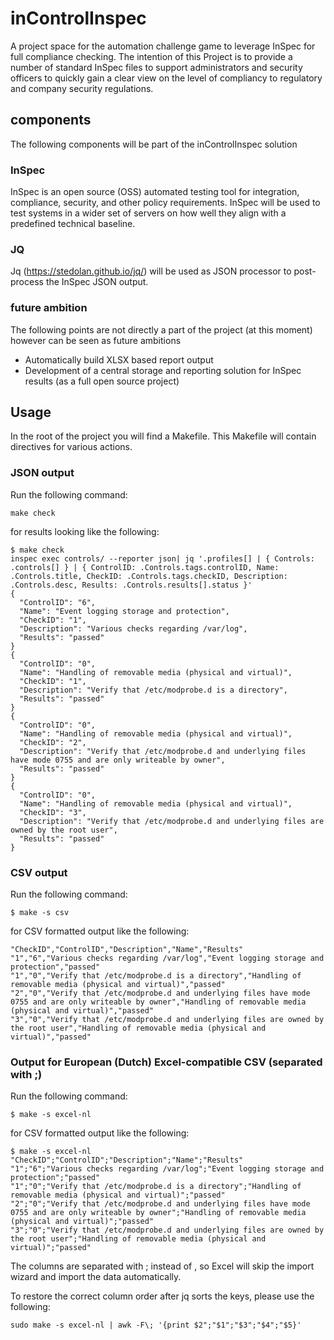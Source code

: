 # inControlInspec
A project space for the automation challenge game to leverage InSpec for full compliance checking. The intention of this Project is to provide a number of standard InSpec files to support administrators and security officers to quickly gain a clear view on the level of compliancy to regulatory and company security regulations. 

## components
The following components will be part of the inControlInspec solution

### InSpec
InSpec is an open source (OSS) automated testing tool for integration, compliance, security, and other policy requirements. InSpec will be used to test systems in a wider set of servers on how well they align with a predefined technical baseline.

### JQ
Jq (https://stedolan.github.io/jq/) will be used as JSON processor to post-process the InSpec JSON output.

### future ambition
The following points are not directly a part of the project (at this moment) however can be seen as future ambitions
- Automatically build XLSX based report output
- Development of a central storage and reporting solution for InSpec results (as a full open source project)


## Usage
In the root of the project you will find a Makefile.
This Makefile will contain directives for various actions.

### JSON output
Run the following command:

```
make check
```

for results looking like the following:

```
$ make check
inspec exec controls/ --reporter json| jq '.profiles[] | { Controls: .controls[] } | { ControlID: .Controls.tags.controlID, Name: .Controls.title, CheckID: .Controls.tags.checkID, Description: .Controls.desc, Results: .Controls.results[].status }'
{
  "ControlID": "6",
  "Name": "Event logging storage and protection",
  "CheckID": "1",
  "Description": "Various checks regarding /var/log",
  "Results": "passed"
}
{
  "ControlID": "0",
  "Name": "Handling of removable media (physical and virtual)",
  "CheckID": "1",
  "Description": "Verify that /etc/modprobe.d is a directory",
  "Results": "passed"
}
{
  "ControlID": "0",
  "Name": "Handling of removable media (physical and virtual)",
  "CheckID": "2",
  "Description": "Verify that /etc/modprobe.d and underlying files have mode 0755 and are only writeable by owner",
  "Results": "passed"
}
{
  "ControlID": "0",
  "Name": "Handling of removable media (physical and virtual)",
  "CheckID": "3",
  "Description": "Verify that /etc/modprobe.d and underlying files are owned by the root user",
  "Results": "passed"
}
```

### CSV output
Run the following command:

```
$ make -s csv
```

for CSV formatted output like the following:

```
"CheckID","ControlID","Description","Name","Results"
"1","6","Various checks regarding /var/log","Event logging storage and protection","passed"
"1","0","Verify that /etc/modprobe.d is a directory","Handling of removable media (physical and virtual)","passed"
"2","0","Verify that /etc/modprobe.d and underlying files have mode 0755 and are only writeable by owner","Handling of removable media (physical and virtual)","passed"
"3","0","Verify that /etc/modprobe.d and underlying files are owned by the root user","Handling of removable media (physical and virtual)","passed"
```


### Output for European (Dutch) Excel-compatible CSV (separated with ;)
Run the following command:

```
$ make -s excel-nl
```

for CSV formatted output like the following:

```
$ make -s excel-nl
"CheckID";"ControlID";"Description";"Name";"Results"
"1";"6";"Various checks regarding /var/log";"Event logging storage and protection";"passed"
"1";"0";"Verify that /etc/modprobe.d is a directory";"Handling of removable media (physical and virtual)";"passed"
"2";"0";"Verify that /etc/modprobe.d and underlying files have mode 0755 and are only writeable by owner";"Handling of removable media (physical and virtual)";"passed"
"3";"0";"Verify that /etc/modprobe.d and underlying files are owned by the root user";"Handling of removable media (physical and virtual)";"passed"
```

The columns are separated with ; instead of , so Excel will skip the import wizard and import the data automatically.

To restore the correct column order after jq sorts the keys, please use the following:
```
sudo make -s excel-nl | awk -F\; '{print $2";"$1";"$3";"$4";"$5}'
```

